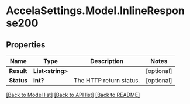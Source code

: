 # AccelaSettings.Model.InlineResponse200
## Properties

Name | Type | Description | Notes
------------ | ------------- | ------------- | -------------
**Result** | **List&lt;string&gt;** |  | [optional] 
**Status** | **int?** | The HTTP return status. | [optional] 

[[Back to Model list]](../README.md#documentation-for-models) [[Back to API list]](../README.md#documentation-for-api-endpoints) [[Back to README]](../README.md)

